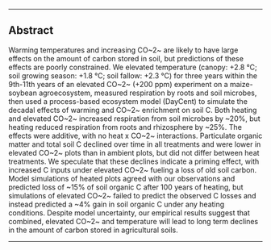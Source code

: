 
*****

## Abstract

Warming temperatures and increasing CO~2~ are likely to have large effects on the amount of carbon stored in soil, but predictions of these effects are poorly constrained. We elevated temperature (canopy: +2.8 °C; soil growing season: +1.8 °C; soil fallow: +2.3 °C) for three years within the 9th-11th years of an elevated CO~2~ (+200 ppm) experiment on a maize-soybean agroecosystem, measured respiration by roots and soil microbes, then used a process-based ecosystem model (DayCent) to simulate the decadal effects of warming and CO~2~ enrichment on soil C.
Both heating and elevated CO~2~ increased respiration from soil microbes by ~20%, but heating reduced respiration from roots and rhizosphere by ~25%. The effects were additive, with no heat x CO~2~ interactions. Particulate organic matter and total soil C declined over time in all treatments and were lower in elevated CO~2~ plots than in ambient plots, but did not differ between heat treatments. We speculate that these declines indicate a priming effect, with increased C inputs under elevated CO~2~ fueling a loss of old soil carbon.
Model simulations of heated plots agreed with our observations and predicted loss of ~15% of soil organic C after 100 years of heating, but simulations of elevated CO~2~ failed to predict the observed C losses and instead predicted a ~4% gain in soil organic C under any heating conditions. Despite model uncertainty, our empirical results suggest that combined, elevated CO~2~ and temperature will lead to long term declines in the amount of carbon stored in agricultural soils.

*****
